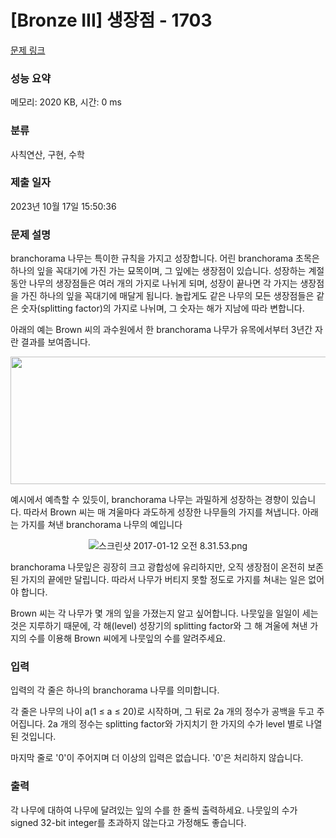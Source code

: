 # [Bronze III] 생장점 - 1703 

[문제 링크](https://www.acmicpc.net/problem/1703) 

### 성능 요약

메모리: 2020 KB, 시간: 0 ms

### 분류

사칙연산, 구현, 수학

### 제출 일자

2023년 10월 17일 15:50:36

### 문제 설명

<p>branchorama 나무는 특이한 규칙을 가지고 성장합니다. 어린 branchorama 초목은 하나의 잎을 꼭대기에 가진 가는 묘목이며, 그 잎에는 생장점이 있습니다. 성장하는 계절 동안 나무의 생장점들은 여러 개의 가지로 나뉘게 되며, 성장이 끝나면 각 가지는 생장점을 가진 하나의 잎을 꼭대기에 매달게 됩니다. 놀랍게도 같은 나무의 모든 생장점들은 같은 숫자(splitting factor)의 가지로 나뉘며, 그 숫자는 해가 지남에 따라 변합니다.</p>

<p>아래의 예는 Brown 씨의 과수원에서 한 branchorama 나무가 유목에서부터 3년간 자란 결과를 보여줍니다.</p>

<p style="text-align: center;"><img alt="" src="https://onlinejudgeimages.s3.amazonaws.com/problem/1703/%EC%8A%A4%ED%81%AC%EB%A6%B0%EC%83%B7%202017-01-12%20%EC%98%A4%EC%A0%84%208.31.45.png" style="height:204px; width:550px"></p>

<p>예시에서 예측할 수 있듯이, branchorama 나무는 과밀하게 성장하는 경향이 있습니다. 따라서 Brown 씨는 매 겨울마다 과도하게 성장한 나무들의 가지를 쳐냅니다. 아래는 가지를 쳐낸  branchorama 나무의 예입니다</p>

<p style="text-align: center;"><img alt="스크린샷 2017-01-12 오전 8.31.53.png" src=""></p>

<p>branchorama 나뭇잎은 굉장히 크고 광합성에 유리하지만, 오직 생장점이 온전히 보존된 가지의 끝에만 달립니다. 따라서 나무가 버티지 못할 정도로 가지를 쳐내는 일은 없어야 합니다.</p>

<p>Brown 씨는 각 나무가 몇 개의 잎을 가졌는지 알고 싶어합니다. 나뭇잎을 일일이 세는 것은 지루하기 때문에, 각 해(level) 성장기의 splitting factor와 그 해 겨울에 쳐낸 가지의 수를 이용해 Brown 씨에게 나뭇잎의 수를 알려주세요.</p>

### 입력 

 <p>입력의 각 줄은 하나의 branchorama 나무를 의미합니다.</p>

<p>각 줄은 나무의 나이 a(1 ≤ a ≤ 20)로 시작하며, 그 뒤로 2a 개의 정수가 공백을 두고 주어집니다. 2a 개의 정수는 splitting factor와 가지치기 한 가지의 수가 level 별로 나열된 것입니다.</p>

<p>마지막 줄로  '0'이 주어지며 더 이상의 입력은 없습니다. '0'은 처리하지 않습니다.</p>

### 출력 

 <p>각 나무에 대하여 나무에 달려있는 잎의 수를 한 줄씩 출력하세요. 나뭇잎의 수가 signed 32-bit integer를 초과하지 않는다고 가정해도 좋습니다.</p>

